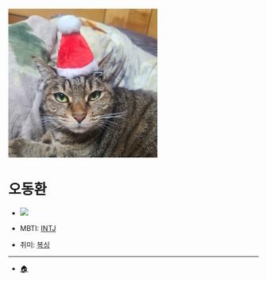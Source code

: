 <img width="300px" height="300px" src="../img/oh.jpg"></img>

# 오동환

- [<img src="https://img.shields.io/badge/github-181717?style=flat-square&logo=로고명&logoColor=white"/>](https://github.com/iamodh)

- MBTI: [INTJ](https://www.16personalities.com/ko/%EC%84%B1%EA%B2%A9%EC%9C%A0%ED%98%95-intj)

- 취미: [복싱](../hobbies/boxing.md)

---

- [🏠](../README.md)
